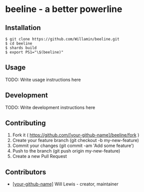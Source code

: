 # beeline - a better powerline

## Installation

```shell
$ git clone https://github.com/Willamin/beeline.git
$ cd beeline
$ shards build
$ export PS1="\$(beeline)"
```

## Usage

TODO: Write usage instructions here

## Development

TODO: Write development instructions here

## Contributing

1. Fork it ( https://github.com/[your-github-name]/beeline/fork )
2. Create your feature branch (git checkout -b my-new-feature)
3. Commit your changes (git commit -am 'Add some feature')
4. Push to the branch (git push origin my-new-feature)
5. Create a new Pull Request

## Contributors

- [[your-github-name]](https://github.com/[your-github-name]) Will Lewis - creator, maintainer
